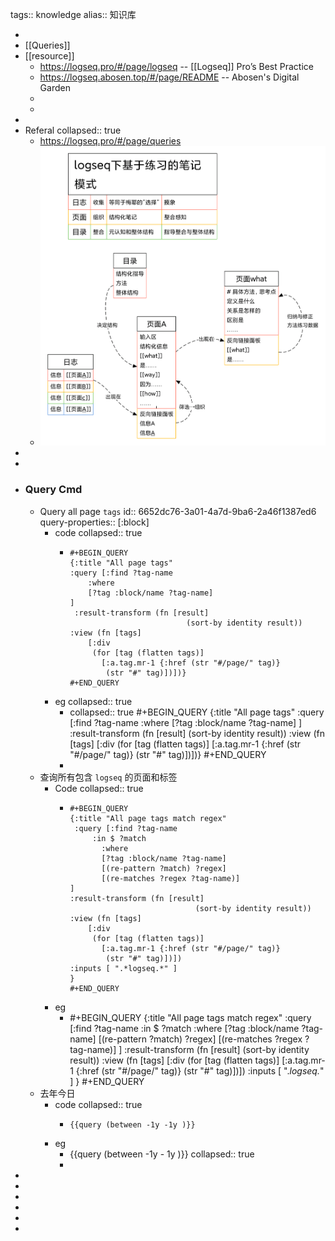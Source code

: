 tags:: knowledge
alias:: 知识库

-
- [[Queries]]
- [[resource]]
	- https://logseq.pro/#/page/logseq  -- [[Logseq]] Pro’s Best Practice
	- https://logseq.abosen.top/#/page/README -- Abosen's Digital Garden
	-
	-
-
- Referal
  collapsed:: true
	- https://logseq.pro/#/page/queries
	- ![logseq下基于联系的笔记模式.png](../assets/logseq下基于联系的笔记模式_1712107068855_0.png)
-
-
- ### Query Cmd
	- Query all page `tags`
	  id:: 6652dc76-3a01-4a7d-9ba6-2a46f1387ed6
	  query-properties:: [:block]
		- code
		  collapsed:: true
			- ```apl
			  #+BEGIN_QUERY
			  {:title "All page tags"
			  :query [:find ?tag-name
			      :where
			      [?tag :block/name ?tag-name]
			  ]
			   :result-transform (fn [result]
			                            (sort-by identity result))
			  :view (fn [tags]
			      [:div
			       (for [tag (flatten tags)]
			         [:a.tag.mr-1 {:href (str "#/page/" tag)}
			          (str "#" tag)])])}
			  #+END_QUERY
			  ```
		- eg
		  collapsed:: true
			- collapsed:: true
			  #+BEGIN_QUERY
			  {:title "All page tags"
			  :query [:find ?tag-name
			      :where
			      [?tag :block/name ?tag-name]
			  ]
			   :result-transform (fn [result]
			                            (sort-by identity result))
			  :view (fn [tags]
			      [:div
			       (for [tag (flatten tags)]
			         [:a.tag.mr-1 {:href (str "#/page/" tag)}
			          (str "#" tag)])])}
			  #+END_QUERY
			-
	- 查询所有包含 `logseq` 的页面和标签
		- Code
		  collapsed:: true
			- ```apl
			  #+BEGIN_QUERY
			  {:title "All page tags match regex"
			   :query [:find ?tag-name
			  	   :in $ ?match
			         :where
			         [?tag :block/name ?tag-name]
			         [(re-pattern ?match) ?regex]
			         [(re-matches ?regex ?tag-name)]
			  ]
			  :result-transform (fn [result]
			                              (sort-by identity result))
			  :view (fn [tags]
			      [:div
			       (for [tag (flatten tags)]
			         [:a.tag.mr-1 {:href (str "#/page/" tag)}
			          (str "#" tag)])])
			  :inputs [ ".*logseq.*" ]
			  }
			  #+END_QUERY
			  ```
		- eg
			- #+BEGIN_QUERY
			  {:title "All page tags match regex"
			   :query [:find ?tag-name
			  	   :in $ ?match
			         :where
			         [?tag :block/name ?tag-name]
			         [(re-pattern ?match) ?regex]
			         [(re-matches ?regex ?tag-name)]
			  ]
			  :result-transform (fn [result]
			                              (sort-by identity result))
			  :view (fn [tags]
			      [:div
			       (for [tag (flatten tags)]
			         [:a.tag.mr-1 {:href (str "#/page/" tag)}
			          (str "#" tag)])])
			  :inputs [ ".*logseq.*" ]
			  }
			  #+END_QUERY
	- 去年今日
		- code
		  collapsed:: true
			- ```apl
			  {{query (between -1y -1y )}}
			  ```
		- eg
			- {{query (between -1y - 1y )}}
			  collapsed:: true
			-
-
-
-
-
-
-
